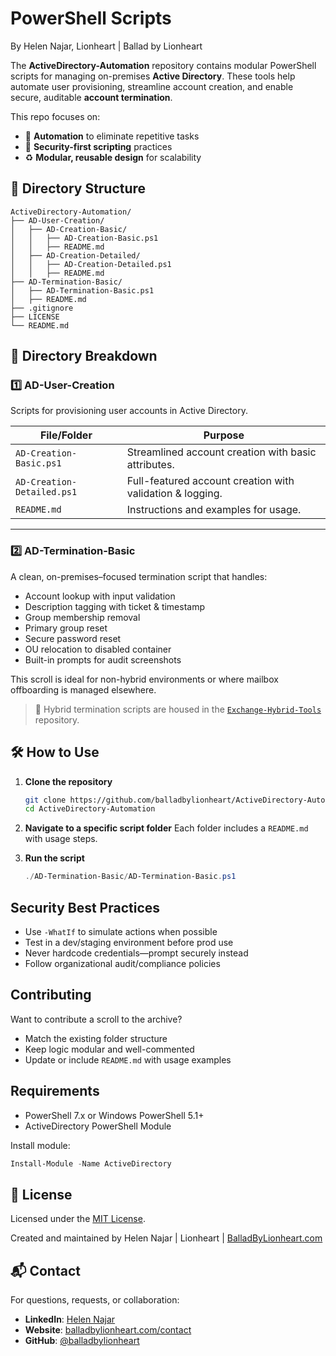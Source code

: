 # PowerShell Scripts  
By Helen Najar, Lionheart | Ballad by Lionheart

The **ActiveDirectory-Automation** repository contains modular PowerShell scripts for managing on-premises **Active Directory**. These tools help automate user provisioning, streamline account creation, and enable secure, auditable **account termination**.

This repo focuses on:

* 🔄 **Automation** to eliminate repetitive tasks  
* 🔐 **Security-first scripting** practices  
* ♻️ **Modular, reusable design** for scalability  

## 📁 Directory Structure

```
ActiveDirectory-Automation/
├── AD-User-Creation/
│   ├── AD-Creation-Basic/
│   │   ├── AD-Creation-Basic.ps1
│   │   ├── README.md
│   ├── AD-Creation-Detailed/
│   │   ├── AD-Creation-Detailed.ps1
│   │   ├── README.md
├── AD-Termination-Basic/
│   ├── AD-Termination-Basic.ps1
│   ├── README.md
├── .gitignore
├── LICENSE
└── README.md
````

## 🧭 Directory Breakdown

### **1️⃣ AD-User-Creation**

Scripts for provisioning user accounts in Active Directory.

| **File/Folder**            | **Purpose**                                                      |
| -------------------------- | ---------------------------------------------------------------- |
| `AD-Creation-Basic.ps1`    | Streamlined account creation with basic attributes.              |
| `AD-Creation-Detailed.ps1` | Full-featured account creation with validation & logging.        |
| `README.md`                | Instructions and examples for usage.                             |

---

### **2️⃣ AD-Termination-Basic**

A clean, on-premises–focused termination script that handles:

- Account lookup with input validation  
- Description tagging with ticket & timestamp  
- Group membership removal  
- Primary group reset  
- Secure password reset  
- OU relocation to disabled container  
- Built-in prompts for audit screenshots

This scroll is ideal for non-hybrid environments or where mailbox offboarding is managed elsewhere.

> 🔁 Hybrid termination scripts are housed in the [`Exchange-Hybrid-Tools`](https://github.com/balladbylionheart/Exchange-Hybrid-Tools) repository.

## 🛠️ How to Use

1. **Clone the repository**

   ```bash
   git clone https://github.com/balladbylionheart/ActiveDirectory-Automation.git
   cd ActiveDirectory-Automation
   ```

2. **Navigate to a specific script folder**
   Each folder includes a `README.md` with usage steps.

3. **Run the script**
   ```powershell
   ./AD-Termination-Basic/AD-Termination-Basic.ps1
   ```
## Security Best Practices

* Use `-WhatIf` to simulate actions when possible
* Test in a dev/staging environment before prod use
* Never hardcode credentials—prompt securely instead
* Follow organizational audit/compliance policies

## Contributing

Want to contribute a scroll to the archive?

* Match the existing folder structure
* Keep logic modular and well-commented
* Update or include `README.md` with usage examples

## Requirements

* PowerShell 7.x or Windows PowerShell 5.1+
* ActiveDirectory PowerShell Module

Install module:

```powershell
Install-Module -Name ActiveDirectory
```
## 📜 License

Licensed under the [MIT License](https://github.com/balladbylionheart/ActiveDirectory-Automation/blob/main/LICENSE.md).

Created and maintained by Helen Najar | Lionheart | [BalladByLionheart.com](https://www.balladbylionheart.com)

## 📬 Contact
For questions, requests, or collaboration:

* **LinkedIn**: [Helen Najar](https://www.linkedin.com/in/helen-najar)
* **Website**: [balladbylionheart.com/contact](https://www.balladbylionheart.com/contact)
* **GitHub**: [@balladbylionheart](https://github.com/balladbylionheart)
